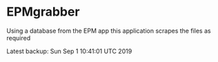 # EPMgrabber
Using a database from the EPM app this application scrapes the files as required


Latest backup: Sun Sep 1 10:41:01 UTC 2019
